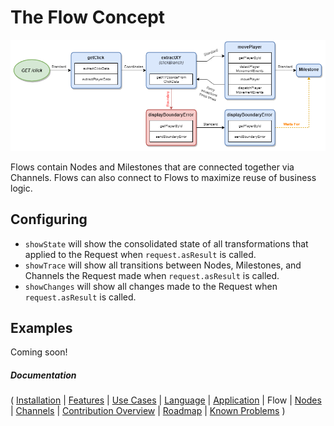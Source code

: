 # The Flow Concept

![Flow](images/Flow.png)

Flows contain Nodes and Milestones that are connected together via Channels. Flows can also connect to Flows to maximize reuse of business logic.

## Configuring

* `showState` will show the consolidated state of all transformations that applied to the Request when `request.asResult` is called.
* `showTrace` will show all transitions between Nodes, Milestones, and Channels the Request made when `request.asResult` is called.
* `showChanges` will show all changes made to the Request when `request.asResult` is called.

## Examples

Coming soon!

##### Documentation

( 
[Installation](01-installation.md) | 
[Features](07-features.md) | 
[Use Cases](06-use-cases.md) | 
[Language](08-language.md) | 
[Application](02-application.md) | 
Flow | 
[Nodes](04-nodes.md) | 
[Channels](05-channels.md) | 
[Contribution Overview](09-contribution.md) | 
[Roadmap](10-roadmap.md) | 
[Known Problems](11-known-problems.md)
)